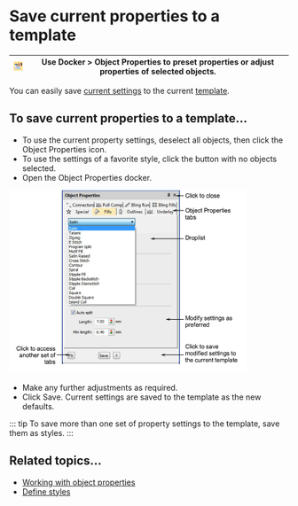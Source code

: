 # Save current properties to a template

| ![ObjectProperties00065.png](assets/ObjectProperties00065.png) | Use Docker > Object Properties to preset properties or adjust properties of selected objects. |
| -------------------------------------------------------------- | --------------------------------------------------------------------------------------------- |

You can easily save [current settings](../../glossary/glossary#current-settings) to the current [template](../../glossary/glossary).

## To save current properties to a template...

- To use the current property settings, deselect all objects, then click the Object Properties icon.
- To use the settings of a favorite style, click the button with no objects selected.
- Open the Object Properties docker.

![OPFillsSatinDroplist00066.png](assets/OPFillsSatinDroplist00066.png)

- Make any further adjustments as required.
- Click Save. Current settings are saved to the template as the new defaults.

::: tip
To save more than one set of property settings to the template, save them as styles.
:::

## Related topics...

- [Working with object properties](Working_with_object_properties)
- [Define styles](Define_styles)
